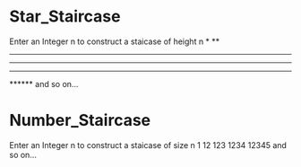# Star_Staircase
Enter an Integer n to construct a staicase of height n
*
**
***
****
*****
****** and so on...

# Number_Staircase
Enter an Integer n to construct a staicase of size n
1
12
123
1234
12345 and so on...